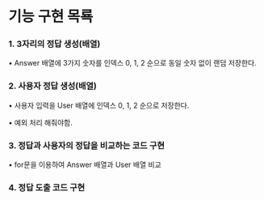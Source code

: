 <h1>기능 구현 목룍</h1>
<h3>1. 3자리의 정답 생성(배열)</h3>
    <p>&bull; Answer 배열에 3가지 숫자를 인덱스 0, 1, 2 순으로 동일 숫자 없이 랜덤 저장한다.</p>

<h3>2. 사용자 정답 생성(배열) </h3>
    <p>&bull; 사용자 입력을 User 배열에 인덱스 0, 1, 2 순으로 저장한다.</p>
    <p>&bull; 예외 처리 해줘야함.</p>

<h3>3. 정답과 사용자의 정답을 비교하는 코드 구현 </h3>
<p>&bull; for문을 이용하여 Answer 배열과 User 배열 비교 </p>

<h3>4. 정답 도출 코드 구현 </h3>